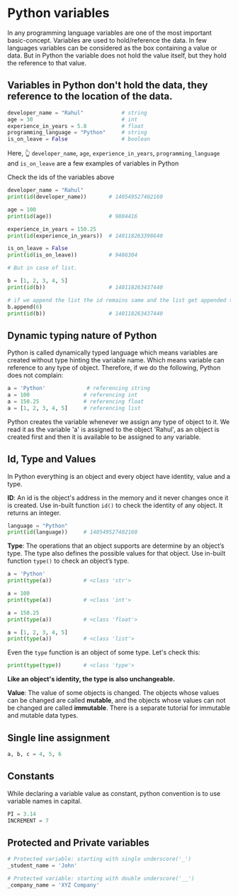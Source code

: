 # Python variables

In any programming language variables are one of the most important basic-concept. Variables are used to hold/reference the data. In few languages variables can be considered as the box containing a value or data. But in Python the variable does not hold the value itself, but they hold the reference to that value.

## Variables in Python don't hold the data, they reference to the location of the data.

```python
developer_name = "Rahul"            # string
age = 30                            # int
experience_in_years = 5.8           # float
programming_language = "Python"     # string
is_on_leave = False                 # boolean
```
Here, 👆 `developer_name`, `age`, `experience_in_years`, `programming_language` and `is_on_leave` are a few examples of variables in Python

Check the ids of the variables above
```python
developer_name = "Rahul"
print(id(developer_name))       # 140549527402160

age = 100
print(id(age))                  # 9804416

experience_in_years = 150.25
print(id(experience_in_years))  # 140118263398640

is_on_leave = False
print(id(is_on_leave))          # 9486304

# But in case of list.

b = [1, 2, 3, 4, 5]
print(id(b))                    # 140118263437440

# if we append the list the id remains same and the list get appended to the same memory location
b.append(6)
print(id(b))                    # 140118263437440
```

## Dynamic typing nature of Python

Python is called dynamically typed language which means variables are created without type hinting the variable name. Which means variable can reference to any type of object. Therefore, if we do the following, Python does not complain:
```python
a = 'Python'             # referencing string
a = 100                 # referencing int
a = 150.25              # referencing float
a = [1, 2, 3, 4, 5]     # referencing list
```
Python creates the variable whenever we assign any type of object to it. We read it as the variable 'a' is assigned to the object 'Rahul', as an object is created first and then it is available to be assigned to any variable.

## Id, Type and Values
In Python everything is an object and every object have identity, value and a type.

**ID**: An id is the object's address in the memory and it never changes once it is created. Use in-built function `id()` to check the identity of any object. It returns an integer.

```python
language = "Python"
print(id(language))     # 140549527402160
``` 

**Type**: The operations that an object supports are determine by an object’s type. The type also defines the possible values for that object. Use in-built function `type()` to check an object’s type. 

```python
a = 'Python'
print(type(a))          # <class 'str'>

a = 100
print(type(a))          # <class 'int'>

a = 150.25
print(type(a))          # <class 'float'>

a = [1, 2, 3, 4, 5]
print(type(a))          # <class 'list'>
```

Even the `type` function is an object of some type. Let's check this:
```python
print(type(type))       # <class 'type'>
```

**Like an object's identity, the type is also unchangeable.** 

**Value**: The value of some objects is changed. The objects whose values can be changed are called **mutable**, and the objects whose values can not be changed are called **immutable**. There is a separate tutorial for immutable and mutable data types.

## Single line assignment
```python
a, b, c = 4, 5, 6
```
## Constants
While declaring a variable value as constant, python convention is to use variable names in capital.
```python
PI = 3.14
INCREMENT = 7
```

## Protected and Private variables
```python
# Protected variable: starting with single underscore('_')
_student_name = 'John'

# Protected variable: starting with double underscore('__')
_company_name = 'XYZ Company'
```


